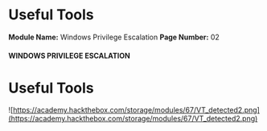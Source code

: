 <!--
 // Platform: Academy
// URL: https://academy.hackthebox.com/module/67/section/634
// Platform Version: V1
// Module ID: 67
// Module Name: Windows Privilege Escalation
// Module Difficulty: Medium
// Section ID: 634
// Section Title: Useful Tools
// Page Title: Windows Privilege Escalation
// Page Number: 02
-->

# Useful Tools

**Module Name:** Windows Privilege Escalation **Page Number:** 02

#### WINDOWS PRIVILEGE ESCALATION

# Useful Tools

![https://academy.hackthebox.com/storage/modules/67/VT_detected2.png](https://academy.hackthebox.com/storage/modules/67/VT_detected2.png)

####